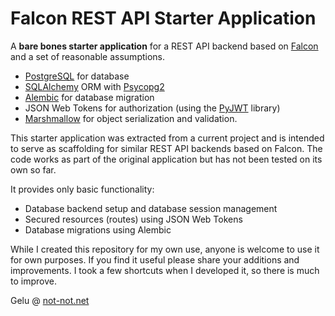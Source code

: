 # Falcon REST API Starter Application

A **bare bones starter application** for a REST API backend based on 
[Falcon](http://falcon.readthedocs.io/en/stable/index.html) and a set 
of reasonable assumptions.

* [PostgreSQL](https://www.postgresql.org/) for database
* [SQLAlchemy](http://www.sqlalchemy.org/) ORM with [Psycopg2](http://initd.org/psycopg/)
* [Alembic](http://alembic.zzzcomputing.com/en/latest/) for database migration
* JSON Web Tokens for authorization (using the [PyJWT](https://pyjwt.readthedocs.io/en/latest/)
library)
* [Marshmallow](https://marshmallow.readthedocs.io/en/latest/index.html) for object serialization and validation.

This starter application was extracted from a current project and is 
intended to serve as scaffolding for similar REST API backends based on 
Falcon. The code works as part of the original application but has 
not been tested on its own so far. 

It provides only basic functionality:
* Database backend setup and database session management
* Secured resources (routes) using JSON Web Tokens
* Database migrations using Alembic

While I created this repository for my own use, anyone is welcome to 
use it for own purposes. If you find it useful please 
share your additions and improvements. I 
took a few shortcuts when I developed it, so there is much to improve.

Gelu @ [not-not.net](http://www.not-not.net) 